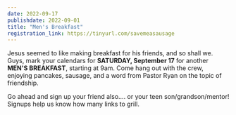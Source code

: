 ```yaml
---
date: 2022-09-17
publishdate: 2022-09-01
title: "Men's Breakfast"
registration_link: https://tinyurl.com/savemeasausage
---
```


Jesus seemed to like making breakfast for his friends, and so shall we. Guys, mark your calendars for **SATURDAY, September 17** for another **MEN'S BREAKFAST**, starting at 9am. Come hang out with the crew, enjoying pancakes, sausage, and a word from Pastor Ryan on the topic of friendship.

Go ahead and sign up your friend also.... or your teen son/grandson/mentor! Signups help us know how many links to grill.
